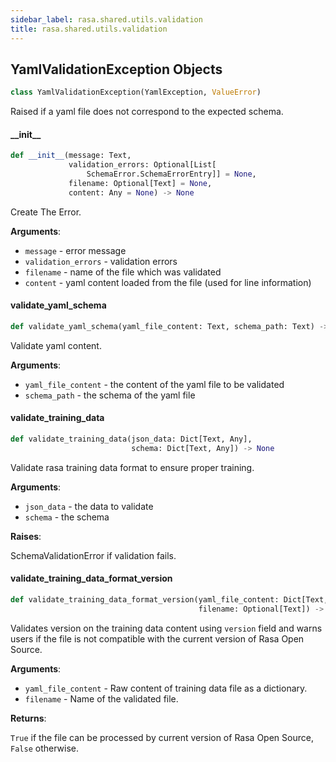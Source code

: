 ```yaml
---
sidebar_label: rasa.shared.utils.validation
title: rasa.shared.utils.validation
---
```

## YamlValidationException Objects

```python
class YamlValidationException(YamlException, ValueError)
```

Raised if a yaml file does not correspond to the expected schema.

#### \_\_init\_\_

```python
def __init__(message: Text,
             validation_errors: Optional[List[
                 SchemaError.SchemaErrorEntry]] = None,
             filename: Optional[Text] = None,
             content: Any = None) -> None
```

Create The Error.

**Arguments**:

- `message` - error message
- `validation_errors` - validation errors
- `filename` - name of the file which was validated
- `content` - yaml content loaded from the file (used for line information)

#### validate\_yaml\_schema

```python
def validate_yaml_schema(yaml_file_content: Text, schema_path: Text) -> None
```

Validate yaml content.

**Arguments**:

- `yaml_file_content` - the content of the yaml file to be validated
- `schema_path` - the schema of the yaml file

#### validate\_training\_data

```python
def validate_training_data(json_data: Dict[Text, Any],
                           schema: Dict[Text, Any]) -> None
```

Validate rasa training data format to ensure proper training.

**Arguments**:

- `json_data` - the data to validate
- `schema` - the schema
  

**Raises**:

  SchemaValidationError if validation fails.

#### validate\_training\_data\_format\_version

```python
def validate_training_data_format_version(yaml_file_content: Dict[Text, Any],
                                          filename: Optional[Text]) -> bool
```

Validates version on the training data content using `version` field
and warns users if the file is not compatible with the current version of
Rasa Open Source.

**Arguments**:

- `yaml_file_content` - Raw content of training data file as a dictionary.
- `filename` - Name of the validated file.
  

**Returns**:

  `True` if the file can be processed by current version of Rasa Open Source,
  `False` otherwise.

